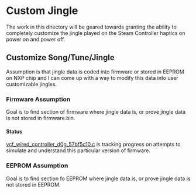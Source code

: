 # Custom Jingle 

The work in this directory will be geared towards granting the ability to 
 completely customize the jingle played on the Steam Controller haptics 
 on power on and power off. 

## Customize Song/Tune/Jingle

Assumption is that jingle data is coded into firmware or stored in EEPROM on NXP chip and I can come up with a way to modify this data into user customizable jingles.

### Firmware Assumption 

Goal is to find section of firmware where jingle data is, or prove jingle data is not stored in firmware.bin.

#### Status

[vcf_wired_controller_d0g_57bf5c10.c](../ReverseEngineering/vcf_wired_controller_d0g_57bf5c10.c)
 is tracking progress on attempts to simulate and understand this particular 
 version of firmware.

### EEPROM Assumption

Goal is to find section fo EEPROM where jingle data is, or prove jingle data is not stored in EEPROM.

